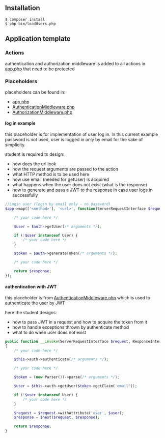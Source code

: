 ## Installation

```
$ composer install
$ php bin/loadUsers.php
```

## Application template

### Actions

authentication and authorization middleware is added to all actions in [app.php](https://github.com/ClearcodeHQ/eh-library-template/blob/master/src/app.php)
that need to be protected

### Placeholders

placeholders can be found in:
* [app.php](https://github.com/ClearcodeHQ/eh-library-template/blob/master/src/app.php)
* [AuthenticationMiddleware.php](https://github.com/ClearcodeHQ/eh-library-template/blob/master/src/Middleware/AuthenticationMiddleware.php)
* [AuthorizationMiddleware.php](https://github.com/ClearcodeHQ/eh-library-template/blob/master/src/Middleware/AuthorizationMiddleware.php)

#### log in example

this placeholder is for implementation of user log in. In this current example password is not used, user is logged in only by email for the sake of simplicity.

student is required to design:
* how does the url look
* how the request arguments are passed to the action
* what HTTP method is to be used here
* how use email (needed for getUser) is acquired
* what happens when the user does not exist (what is the response)
* how to generate and pass a JWT to the response in case user logs in successfully


```php
//Login user (login by email only - no password)
$app->map(['<method>'], '<url>', function(ServerRequestInterface $request, ResponseInterface $response, $args = []) use ($auth /* dependencies */) {

    /* your code here */

    $user = $auth->getUser(/* arguments */);

    if (!$user instanceof User) {
        /* your code here */
    }

    $token = $auth->generateToken(/* arguments */);

    /* your code here */

    return $response;
});
```

#### authentication with JWT

this placeholder is from [AuthenticationMiddleware.php](https://github.com/ClearcodeHQ/eh-library-template/blob/master/src/Middleware/AuthenticationMiddleware.php) which is used to authenticate the user by JWT

here the student designs:
* how to pass JWT in a request and how to acquire the token from it
* how to handle exceptions thrown by authenticate method
* what to do when user does not exist

```php
public function __invoke(ServerRequestInterface $request, ResponseInterface $response, $next)
{
    /* your code here */

    $this->auth->authenticate(/* arguments */);

    /* your code here */

    $token = (new Parser())->parse(/* arguments */);

    $user = $this->auth->getUser($token->getClaim('email'));

    if (!$user instanceof User) {
        /* your code here */
    }

    $request = $request->withAttribute('user', $user);
    $response = $next($request, $response);

    return $response;
}
```
